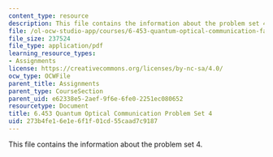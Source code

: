 ```yaml
---
content_type: resource
description: This file contains the information about the problem set 4.
file: /ol-ocw-studio-app/courses/6-453-quantum-optical-communication-fall-2016/273b4fe16e1e6f1f01cd55caad7c9187_MIT6_453F16_ps4.pdf
file_size: 237524
file_type: application/pdf
learning_resource_types:
- Assignments
license: https://creativecommons.org/licenses/by-nc-sa/4.0/
ocw_type: OCWFile
parent_title: Assignments
parent_type: CourseSection
parent_uid: e62338e5-2aef-9f6e-6fe0-2251ec080652
resourcetype: Document
title: 6.453 Quantum Optical Communication Problem Set 4
uid: 273b4fe1-6e1e-6f1f-01cd-55caad7c9187
---
```

This file contains the information about the problem set 4.